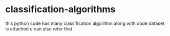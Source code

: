 # classification-algorithms 
this python code has many classification algorithm 
along with code dataset is attached u can also refer that 
